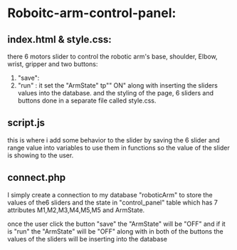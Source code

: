 # Roboitc-arm-control-panel: 

## index.html & style.css:
  
there 6 motors slider to control the robotic arm's base, shoulder, Elbow, wrist, gripper and two buttons: 
1.  "save": 
2.  "run" : it set the "ArmState" tp"" ON" along with inserting the sliders values into the database.
and the styling of the page, 6 sliders and buttons done in a separate file called style.css.

## script.js
  
  this is where i add some behavior to the slider by saving the 6 slider and range value into variables to use them in functions so the value of the slider is showing to the user. 

## connect.php

  I simply create a connection to my database "roboticArm" to store the values of the6 sliders and the state in "control_panel" table which has 7 attributes M1,M2,M3,M4,M5,M5 and ArmState. 

  once the user click the button "save"  the "ArmState" will be "OFF" and if it is "run" the "ArmState" will be "OFF" along with in both of the buttons the values of the sliders will be inserting into the database  
